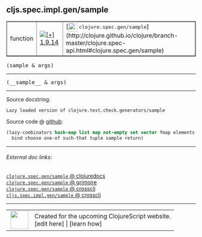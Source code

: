 ## cljs.spec.impl.gen/sample



 <table border="1">
<tr>
<td>function</td>
<td><a href="https://github.com/cljsinfo/cljs-api-docs/tree/1.9.14"><img valign="middle" alt="[+] 1.9.14" title="Added in 1.9.14" src="https://img.shields.io/badge/+-1.9.14-lightgrey.svg"></a> </td>
<td>
[<img height="24px" valign="middle" src="http://i.imgur.com/1GjPKvB.png"> <samp>clojure.spec.gen/sample</samp>](http://clojure.github.io/clojure/branch-master/clojure.spec-api.html#clojure.spec.gen/sample)
</td>
</tr>
</table>

<samp>(sample & args)</samp><br>

---

 <samp>
(__sample__ & args)<br>
</samp>

---





Source docstring:

```
Lazy loaded version of clojure.test.check.generators/sample
```


Source code @ [github]():

```clj
(lazy-combinators hash-map list map not-empty set vector fmap elements
  bind choose one-of such-that tuple sample return)
```

<!--
Repo - tag - source tree - lines:

 <pre>

</pre>

-->

---



###### External doc links:

[`clojure.spec.gen/sample` @ clojuredocs](http://clojuredocs.org/clojure.spec.gen/sample)<br>
[`clojure.spec.gen/sample` @ grimoire](http://conj.io/store/v1/org.clojure/clojure/1.7.0-beta3/clj/clojure.spec.gen/sample/)<br>
[`clojure.spec.gen/sample` @ crossclj](http://crossclj.info/fun/clojure.spec.gen/sample.html)<br>
[`cljs.spec.impl.gen/sample` @ crossclj](http://crossclj.info/fun/cljs.spec.impl.gen.cljs/sample.html)<br>

---

 <table>
<tr><td>
<img valign="middle" align="right" width="48px" src="http://i.imgur.com/Hi20huC.png">
</td><td>
Created for the upcoming ClojureScript website.<br>
[edit here] | [learn how]
</td></tr></table>

[edit here]:https://github.com/cljsinfo/cljs-api-docs/blob/master/cljsdoc/cljs.spec.impl.gen/sample.cljsdoc
[learn how]:https://github.com/cljsinfo/cljs-api-docs/wiki/cljsdoc-files

<!--

This information was too distracting to show to readers, but I'll leave it
commented here since it is helpful to:

- pretty-print the data used to generate this document
- and show how to retrieve that data



The API data for this symbol:

```clj
{:ns "cljs.spec.impl.gen",
 :name "sample",
 :signature ["[& args]"],
 :name-encode "sample",
 :history [["+" "1.9.14"]],
 :type "function",
 :clj-equiv {:full-name "clojure.spec.gen/sample",
             :url "http://clojure.github.io/clojure/branch-master/clojure.spec-api.html#clojure.spec.gen/sample"},
 :full-name-encode "cljs.spec.impl.gen/sample",
 :source {:code "(lazy-combinators hash-map list map not-empty set vector fmap elements\n  bind choose one-of such-that tuple sample return)",
          :title "Source code",
          :repo "clojurescript",
          :tag "r1.9.36",
          :filename "src/main/cljs/cljs/spec/impl/gen.cljs",
          :lines [69 70],
          :url "https://github.com/clojure/clojurescript/blob/r1.9.36/src/main/cljs/cljs/spec/impl/gen.cljs#L69-L70"},
 :usage ["(sample & args)"],
 :full-name "cljs.spec.impl.gen/sample",
 :docstring "Lazy loaded version of clojure.test.check.generators/sample",
 :cljsdoc-url "https://github.com/cljsinfo/cljs-api-docs/blob/master/cljsdoc/cljs.spec.impl.gen/sample.cljsdoc"}

```

Retrieve the API data for this symbol:

```clj
;; from Clojure REPL
(require '[clojure.edn :as edn])
(-> (slurp "https://raw.githubusercontent.com/cljsinfo/cljs-api-docs/catalog/cljs-api.edn")
    (edn/read-string)
    (get-in [:symbols "cljs.spec.impl.gen/sample"]))
```

-->
